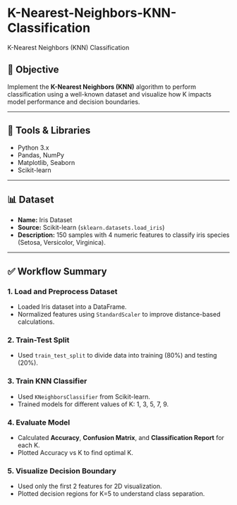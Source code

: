 # K-Nearest-Neighbors-KNN-Classification
K-Nearest Neighbors (KNN) Classification


## 🎯 Objective

Implement the **K-Nearest Neighbors (KNN)** algorithm to perform classification using a well-known dataset and visualize how K impacts model performance and decision boundaries.

---

## 🧰 Tools & Libraries

- Python 3.x
- Pandas, NumPy
- Matplotlib, Seaborn
- Scikit-learn

---

## 📊 Dataset

- **Name:** Iris Dataset
- **Source:** Scikit-learn (`sklearn.datasets.load_iris`)
- **Description:** 150 samples with 4 numeric features to classify iris species (Setosa, Versicolor, Virginica).

---

## ✅ Workflow Summary

### 1. Load and Preprocess Dataset
- Loaded Iris dataset into a DataFrame.
- Normalized features using `StandardScaler` to improve distance-based calculations.

### 2. Train-Test Split
- Used `train_test_split` to divide data into training (80%) and testing (20%).

### 3. Train KNN Classifier
- Used `KNeighborsClassifier` from Scikit-learn.
- Trained models for different values of K: 1, 3, 5, 7, 9.

### 4. Evaluate Model
- Calculated **Accuracy**, **Confusion Matrix**, and **Classification Report** for each K.
- Plotted Accuracy vs K to find optimal K.

### 5. Visualize Decision Boundary
- Used only the first 2 features for 2D visualization.
- Plotted decision regions for K=5 to understand class separation.




